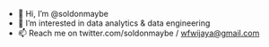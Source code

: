 - 👋 Hi, I’m @soldonmaybe
- 👀 I’m interested in data analytics & data engineering
- 📫 Reach me on twitter.com/soldonmaybe / wfwijaya@gmail.com

<!---
soldonmaybe/soldonmaybe is a ✨ special ✨ repository because its `README.md` (this file) appears on your GitHub profile.
You can click the Preview link to take a look at your changes.
--->
